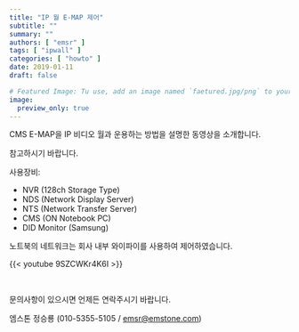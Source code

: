 ```yaml
---
title: "IP 월 E-MAP 제어"
subtitle: ""
summary: ""
authors: [ "emsr" ]
tags: [ "ipwall" ]
categories: [ "howto" ]
date: 2019-01-11
draft: false

# Featured Image: Tu use, add an image named `faetured.jpg/png` to your page's folder.
image:
  preview_only: true
---
```


CMS E-MAP을 IP 비디오 월과 운용하는 방법을 설명한 동영상을 소개합니다.

참고하시기 바랍니다.

사용장비:

- NVR (128ch Storage Type)
- NDS (Network Display Server)
- NTS (Network Transfer Server)
- CMS (ON Notebook PC)
- DID Monitor (Samsung)

노트북의 네트워크는 회사 내부 와이파이를 사용하여 제어하였습니다.

{{< youtube 9SZCWKr4K6I >}}

&nbsp;

문의사항이 있으시면 언제든 연락주시기 바랍니다.

엠스톤 정승룡 (010-5355-5105 / emsr@emstone.com)
